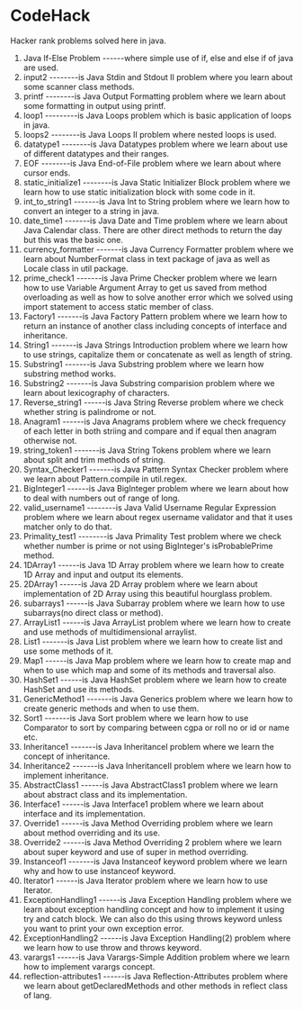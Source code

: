 # CodeHack
Hacker rank problems solved here in java.


1) Java If-Else Problem ------where simple use of if, else and else if of java are used.
2) input2 --------is Java Stdin and Stdout II problem where you learn about some scanner class methods. 
3) printf --------is Java Output Formatting problem where we learn about some formatting in output using printf.
4) loop1 ---------is Java Loops problem which is basic application of loops in java.
5) loops2 --------is Java Loops II problem where nested loops is used.
6) datatype1 --------is Java Datatypes problem where we learn about use of different datatypes and their ranges.
7) EOF --------is Java End-of-File problem where we learn about where cursor ends.
8) static_initialize1 --------is Java Static Initializer Block problem where we learn how to use static initialization block with some code in it. 
9) int_to_string1 -------is Java Int to String problem where we learn how to convert an integer to a string in java.
10) date_time1 -------is Java Date and Time problem where we learn about Java Calendar class. There are other direct methods to return the day but this was the basic one.
11) currency_formatter -------is Java Currency Formatter problem where we learn about NumberFormat class in text package of java as well as Locale class in util package.
12) prime_check1 -------is Java Prime Checker problem where we learn how to use Variable Argument Array to get us saved from method overloading as well as how to solve another error which we solved using import statement to access static member of class.
13) Factory1 -------is Java Factory Pattern problem where we learn how to return an instance of another class including concepts of interface and inheritance.
14) String1 -------is Java Strings Introduction problem where we learn how to use strings, capitalize them or concatenate as well as length of string.
15) Substring1 -------is Java Substring problem where we learn how substring method works.
16) Substring2 -------is Java Substring comparision problem where we learn about lexicography of characters. 
17) Reverse_string1 ------is Java String Reverse problem where we check whether string is palindrome or not.
18) Anagram1 ------is Java Anagrams problem where we check frequency of each letter in both striing and compare and if equal then anagram otherwise not.
19) string_token1 -------is Java String Tokens problem where we learn about split and trim methods of string.
20) Syntax_Checker1 -------is Java Pattern Syntax Checker problem where we learn about Pattern.compile in util.regex.
21) BigInteger1 ------is Java BigInteger problem where we learn about how to deal with numbers out of range of long.
22) valid_username1 --------is Java Valid Username Regular Expression problem where we learn about regex username validator and that it uses matcher only to do that.
23) Primality_test1 --------is Java Primality Test problem where we check whether number is prime or not using BigInteger's isProbablePrime method.
24) 1DArray1 ------is Java 1D Array problem where we learn how to create 1D Array and input and output its elements.
25) 2DArray1 ------is Java 2D Array problem where we learn about implementation of 2D Array using this beautiful hourglass problem.
26) subarrays1 ------is Java Subarray problem where we learn how to use subarrays(no direct class or method).
27) ArrayList1 ------is Java ArrayList problem where we learn how to create and use methods of multidimensional arraylist.
28) List1 -------is Java List problem where we learn how to create list and use some methods of it.
29) Map1 ------is Java Map problem where we learn how to create map and when to use which map and some of its methods and traversal also.
30) HashSet1 ------is Java HashSet problem where we learn how to create HashSet and use its methods.
31) GenericMethod1 -------is Java Generics problem where we learn how to create generic methods and when to use them.
32) Sort1 -------is Java Sort problem where we learn how to use Comparator to sort by comparing between cgpa or roll no or id or name etc. 
33) Inheritance1 -------is Java InheritanceI problem where we learn the concept of inheritance.
34) Inheritance2 -------is Java InheritanceII problem where we learn how to implement inheritance.
35) AbstractClass1 ------is Java AbstractClass1 problem where we learn about abstract class and its implementation.
36) Interface1 ------is Java Interface1 problem where we learn about interface and its implementation.
37) Override1 ------is Java Method Overriding problem where we learn about method overriding and its use.
38) Override2 ------is Java Method Overriding 2 problem where we learn about super keyword and use of super in method overriding.
39) Instanceof1 -------is Java Instanceof keyword problem where we learn why and how to use instanceof keyword.
40) Iterator1 ------is Java Iterator problem where we learn how to use Iterator.
41) ExceptionHandling1 ------is Java Exception Handling problem where we learn about exception handling concept and how to implement it using try and catch block. We can also do this using throws keyword unless you want to print your own exception error.
42) ExceptionHandling2 ------is Java Exception Handling(2) problem where we learn how to use throw and throws keyword. 
43) varargs1 ------is Java Varargs-Simple Addition problem where we learn how to implement varargs concept.
44) reflection-attributes1 ------is Java Reflection-Attributes problem where we learn about getDeclaredMethods and other methods in reflect class of lang.
